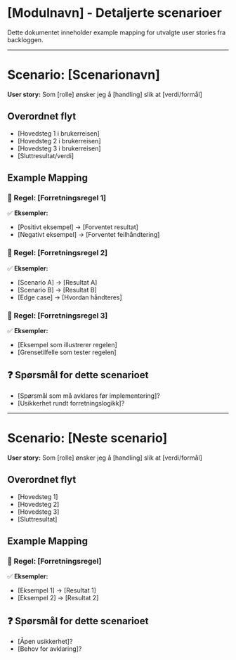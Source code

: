 # [Modulnavn] - Detaljerte scenarioer

Dette dokumentet inneholder example mapping for utvalgte user stories fra backloggen.

---

# Scenario: [Scenarionavn]
**User story:** Som [rolle] ønsker jeg å [handling] slik at [verdi/formål]

## Overordnet flyt
* [Hovedsteg 1 i brukerreisen]
* [Hovedsteg 2 i brukerreisen]
* [Hovedsteg 3 i brukerreisen]
* [Sluttresultat/verdi]

## Example Mapping

### 📏 Regel: [Forretningsregel 1]
✅ **Eksempler:**
- [Positivt eksempel] → [Forventet resultat]
- [Negativt eksempel] → [Forventet feilhåndtering]

### 📏 Regel: [Forretningsregel 2]
✅ **Eksempler:**
- [Scenario A] → [Resultat A]
- [Scenario B] → [Resultat B]
- [Edge case] → [Hvordan håndteres]

### 📏 Regel: [Forretningsregel 3]
✅ **Eksempler:**
- [Eksempel som illustrerer regelen]
- [Grensetilfelle som tester regelen]

## ❓ Spørsmål for dette scenarioet
- [Spørsmål som må avklares før implementering]?
- [Usikkerhet rundt forretningslogikk]?

---

# Scenario: [Neste scenario]
**User story:** Som [rolle] ønsker jeg å [handling] slik at [verdi/formål]

## Overordnet flyt
* [Hovedsteg 1]
* [Hovedsteg 2]
* [Hovedsteg 3]
* [Sluttresultat]

## Example Mapping

### 📏 Regel: [Forretningsregel]
✅ **Eksempler:**
- [Eksempel 1] → [Resultat 1]
- [Eksempel 2] → [Resultat 2]

## ❓ Spørsmål for dette scenarioet
- [Åpen usikkerhet]?
- [Behov for avklaring]?
